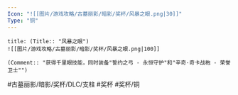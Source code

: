 ```yaml
---
Icon: "![[图片/游戏攻略/古墓丽影/暗影/奖杯/风暴之眼.png|30]]"
Type: "铜"
---
```

```ad-common-bronze-trophy
title: (Title:: "风暴之眼")
![[图片/游戏攻略/古墓丽影/暗影/奖杯/风暴之眼.png|100]]

(Comment:: "获得千里眼技能，同时装备"誓约之弓 - 永恒守护"和"辛奇·奇卡战袍 - 荣誉卫士"")
```

#古墓丽影/暗影/奖杯/DLC/支柱 #奖杯 #奖杯/铜
